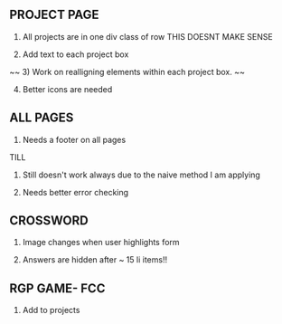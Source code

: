 ## PROJECT PAGE
1) All projects are in one div class of row THIS DOESNT MAKE SENSE

2) Add text to each project box

~~ 3) Work on realligning elements within each project box. ~~

4) Better icons are needed

## ALL PAGES

1) Needs a footer on all pages

TILL

1) Still doesn't work always due to the naive method I am applying

2) Needs better error checking

## CROSSWORD

1) Image changes when user highlights form

2) Answers are hidden after ~ 15 li items!!

## RGP GAME- FCC

1) Add to projects 